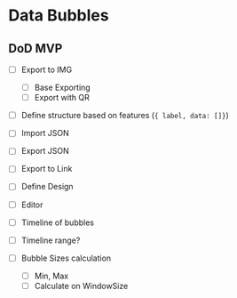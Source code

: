 # Data Bubbles

## DoD MVP

- [ ] Export to IMG

  - [ ] Base Exporting
  - [ ] Export with QR

- [ ] Define structure based on features (`{ label, data: []}`)
- [ ] Import JSON
- [ ] Export JSON
- [ ] Export to Link
- [ ] Define Design
- [ ] Editor
- [ ] Timeline of bubbles
- [ ] Timeline range?

- [ ] Bubble Sizes calculation
  - [ ] Min, Max
  - [ ] Calculate on WindowSize
